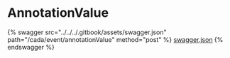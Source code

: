 # AnnotationValue

{% swagger src="../../../.gitbook/assets/swagger.json" path="/cada/event/annotationValue" method="post" %}
[swagger.json](../../../.gitbook/assets/swagger.json)
{% endswagger %}
